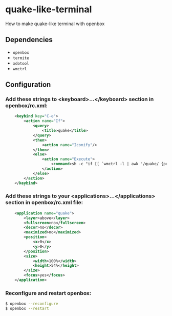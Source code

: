 # quake-like-terminal
How to make quake-like terminal with openbox

## Dependencies

* `openbox`
* `termite`
* `xdotool`
* `wmctrl`


## Configuration

### Add these strings to \<keyboard>...\</keyboard> section in openbox/rc.xml:

```xml
    <keybind key="C-e">
        <action name="If">
            <query>
                <title>quake</title>
            </query>
            <then>
                <action name="Iconify"/>
            </then>
            <else>
                <action name="Execute">
                    <command>sh -c "if [[ `wmctrl -l | awk '/quake/ {print $1}'` ]]; then xdotool set_desktop_for_window $(wmctrl -l | awk '/quake/ {print $1}' | head -1) $(wmctrl -d | grep '*' | cut -d ' ' -f1) windowactivate $(wmctrl -l | awk '/quake/ {print $1}' | head -1); else `termite -t quake --name="quake"`; fi"</command>
                </action>
            </else>
        </action>
    </keybind>
```


### Add these strings to your \<applications>...\</applications> section in openbox/rc.xml file:

```xml
    <application name="quake">
		<layer>above</layer>
		<fullscreen>no</fullscreen>
		<decor>no</decor>
		<maximized>no</maximized>
		<position>
			<x>0</x>
			<y>0</y>
		</position>
		<size>
			<width>100%</width>
			<height>54%</height>
		</size>
		<focus>yes</focus>
    </application>
```


### Reconfigure and restart openbox:

```bash
$ openbox --reconfigure
$ openbox --restart
```

